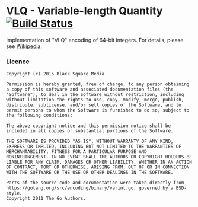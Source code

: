 # VLQ - Variable-length Quantity [![Build Status](https://travis-ci.org/bsm/go-vlq.png?branch=master)](https://travis-ci.org/bsm/go-vlq)

Implementation of "VLQ" encoding of 64-bit integers. For details, please see [Wikipedia](https://en.wikipedia.org/wiki/Variable-length_quantity).

### Licence

```
Copyright (c) 2015 Black Square Media

Permission is hereby granted, free of charge, to any person obtaining
a copy of this software and associated documentation files (the
"Software"), to deal in the Software without restriction, including
without limitation the rights to use, copy, modify, merge, publish,
distribute, sublicense, and/or sell copies of the Software, and to
permit persons to whom the Software is furnished to do so, subject to
the following conditions:

The above copyright notice and this permission notice shall be
included in all copies or substantial portions of the Software.

THE SOFTWARE IS PROVIDED "AS IS", WITHOUT WARRANTY OF ANY KIND,
EXPRESS OR IMPLIED, INCLUDING BUT NOT LIMITED TO THE WARRANTIES OF
MERCHANTABILITY, FITNESS FOR A PARTICULAR PURPOSE AND
NONINFRINGEMENT. IN NO EVENT SHALL THE AUTHORS OR COPYRIGHT HOLDERS BE
LIABLE FOR ANY CLAIM, DAMAGES OR OTHER LIABILITY, WHETHER IN AN ACTION
OF CONTRACT, TORT OR OTHERWISE, ARISING FROM, OUT OF OR IN CONNECTION
WITH THE SOFTWARE OR THE USE OR OTHER DEALINGS IN THE SOFTWARE.

Parts of the source code and documentation were taken directly from
https://golang.org/src/encoding/binary/varint.go, governed by a BSD-style.
Copyright 2011 The Go Authors.
```
